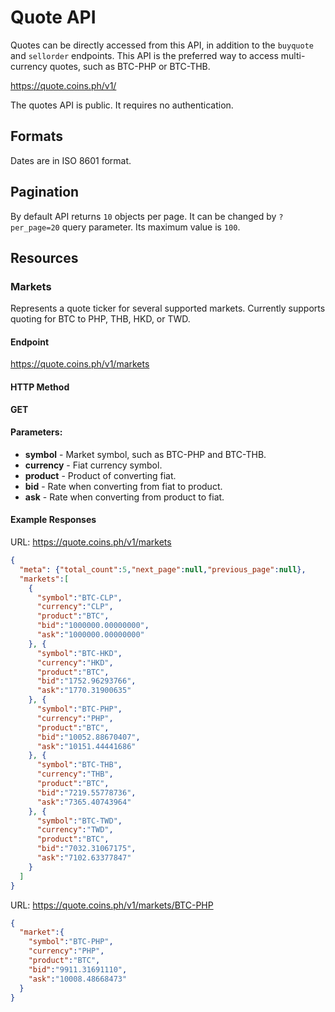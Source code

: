 # Quote API

Quotes can be directly accessed from this API, in addition to the `buyquote`
and `sellorder` endpoints. This API is the preferred way to access
multi-currency quotes, such as BTC-PHP or BTC-THB.

https://quote.coins.ph/v1/

The quotes API is public. It requires no authentication.

## Formats

Dates are in ISO 8601 format.

## Pagination

By default API returns `10` objects per page. It can be changed by
`?per_page=20` query parameter. Its maximum value is `100`.

## Resources

### Markets

Represents a quote ticker for several supported markets. Currently supports
quoting for BTC to PHP, THB, HKD, or TWD.

#### Endpoint

https://quote.coins.ph/v1/markets

#### HTTP Method

**GET**

#### Parameters:

* **symbol** - Market symbol, such as BTC-PHP and BTC-THB.
* **currency** - Fiat currency symbol.
* **product** - Product of converting fiat.
* **bid** - Rate when converting from fiat to product.
* **ask** - Rate when converting from product to fiat.

#### Example Responses

URL: https://quote.coins.ph/v1/markets

```json
{
  "meta": {"total_count":5,"next_page":null,"previous_page":null},
  "markets":[
    {
      "symbol":"BTC-CLP",
      "currency":"CLP",
      "product":"BTC",
      "bid":"1000000.00000000",
      "ask":"1000000.00000000"
    }, {
      "symbol":"BTC-HKD",
      "currency":"HKD",
      "product":"BTC",
      "bid":"1752.96293766",
      "ask":"1770.31900635"
    }, {
      "symbol":"BTC-PHP",
      "currency":"PHP",
      "product":"BTC",
      "bid":"10052.88670407",
      "ask":"10151.44441686"
    }, {
      "symbol":"BTC-THB",
      "currency":"THB",
      "product":"BTC",
      "bid":"7219.55778736",
      "ask":"7365.40743964"
    }, {
      "symbol":"BTC-TWD",
      "currency":"TWD",
      "product":"BTC",
      "bid":"7032.31067175",
      "ask":"7102.63377847"
    }
  ]
}
```

URL: https://quote.coins.ph/v1/markets/BTC-PHP

```json
{
  "market":{
    "symbol":"BTC-PHP",
    "currency":"PHP",
    "product":"BTC",
    "bid":"9911.31691110",
    "ask":"10008.48668473"
  }
}
```